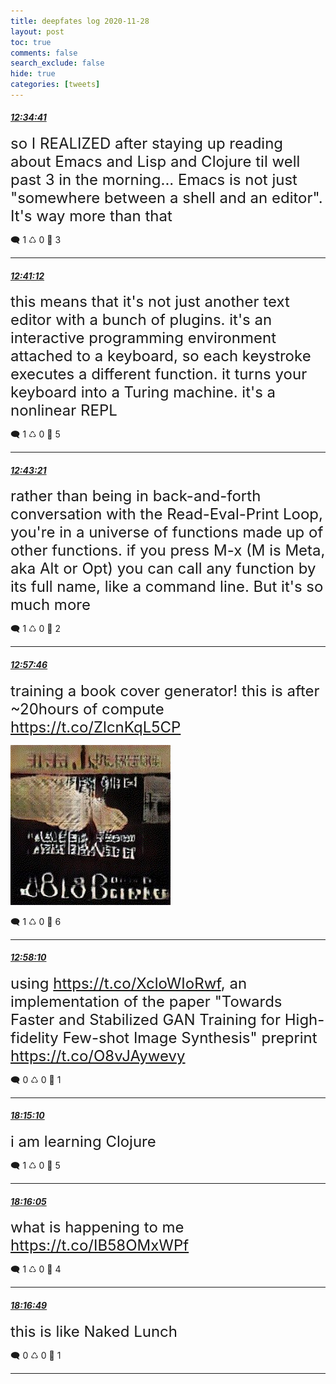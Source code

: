 ```yaml
---
title: deepfates log 2020-11-28
layout: post
toc: true
comments: false
search_exclude: false
hide: true
categories: [tweets]
---
```



#### <a href = "https://twitter.com/deepfates/status/1332769902554439682">*12:34:41*</a>

<font size="5">so I REALIZED after staying up reading about Emacs and Lisp and Clojure til well past 3 in the morning...  Emacs is not just "somewhere between a shell and an editor". It's way more than that</font>



🗨️ 1 ♺ 0 🤍  3   

---
    
#### <a href = "https://twitter.com/deepfates/status/1332771544800636929">*12:41:12*</a>

<font size="5">this means that it's not just another text editor with a bunch of plugins. it's an interactive programming environment attached to a keyboard, so each keystroke executes a different function. it turns your keyboard into a Turing machine.  it's a nonlinear REPL</font>



🗨️ 1 ♺ 0 🤍  5   

---
    
#### <a href = "https://twitter.com/deepfates/status/1332772084322361349">*12:43:21*</a>

<font size="5">rather than being in back-and-forth conversation with the Read-Eval-Print Loop, you're in a universe of functions made up of other functions. if you press M-x (M is Meta, aka Alt or Opt) you can call any function by its full name, like a command line. But it's so much more</font>



🗨️ 1 ♺ 0 🤍  2   

---
    
#### <a href = "https://twitter.com/deepfates/status/1332775712089104389">*12:57:46*</a>

<font size="5">training a book cover generator! this is after ~20hours of compute  https://t.co/ZlcnKqL5CP</font>

![image from twitter](/images/from_twitter/En74ZEIXEAERXjW.jpg)


🗨️ 1 ♺ 0 🤍  6   

---
    
#### <a href = "https://twitter.com/deepfates/status/1332775812748152833">*12:58:10*</a>

<font size="5">using  https://t.co/XcloWIoRwf, an implementation of the paper "Towards Faster and Stabilized GAN Training for High-fidelity Few-shot Image Synthesis" preprint  https://t.co/O8vJAywevy</font>



🗨️ 0 ♺ 0 🤍  1   

---
    
#### <a href = "https://twitter.com/deepfates/status/1332855589647634432">*18:15:10*</a>

<font size="5">i am learning Clojure</font>



🗨️ 1 ♺ 0 🤍  5   

---
    
#### <a href = "https://twitter.com/deepfates/status/1332855820980203520">*18:16:05*</a>

<font size="5">what is happening to me   https://t.co/IB58OMxWPf</font>



🗨️ 1 ♺ 0 🤍  4   

---
    
#### <a href = "https://twitter.com/deepfates/status/1332856004988506113">*18:16:49*</a>

<font size="5">this is like Naked Lunch</font>



🗨️ 0 ♺ 0 🤍  1   

---
    
            


